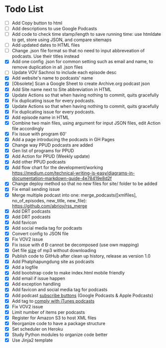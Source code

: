 # Todo List
- [ ] Add Copy button to html
- [ ] Add descriptions to use Google Podcasts
- [ ] Add code to check time stamp/length to save running time: use htmldate to get, store using JSON, and compare sitemaps
- [ ] Add updated dates to HTML files
- [ ] Change .json file format so that no need to input abbreveation of podcasts. Use their titles instead
- [X] Add one config .json for common setting such as email and name, to remove duplication in all .json files
- [ ] Update VOV Sachnoi to include each episode desc
- [X] Add website's name to podcasts' name
- [X] [Obsolete] Scan a Google Sheet to create Archive.org podcast json
- [X] Add Site name next to Site abbreviation in HTML
- [X] Update Actions so that when having nothing to commit, quits gracefully
- [X] Fix duplicating issue for every podcasts.
- [X] Update Actions so that when having nothing to commit, quits gracefully
- [X] Fix duplicating issue for every podcasts.
- [X] Add episode name in HTML
- [X] Combine two main files, using argument for input JSON files, edit Action file accordingly 
- [X] Fix issue with program 60'
- [X] Add a page introducing the podcasts in GH Pages
- [X] Change way PPUD podcasts are added
- [X] Gen list of programs for PPUD
- [X] Add Action for PPUD (Weekly update)
- [X] Add other PPUD podcasts
- [X] Add flow chart for the development/working https://medium.com/technical-writing-is-easy/diagrams-in-documentation-markdown-guide-4e78419e8d2f
- [X] Change deploy method so that no new files for site/ folder to be added
- [X] Fix email sending issue
- [X] Merge multiple podcast into one: merge_podcasts([xmlfiles], no_of_episodes, new_title, new_file): https://github.com/abrioy/rss_merge
- [X] Add DRT podcasts
- [X] Add DRT podcasts
- [X] Add favicon
- [X] Add social media tag for podcasts
- [X] Convert config to JSON file
- [X] Fix VOV2 issue
- [X] Fix issue with đ Đ cannot be decomposed (use own mapping)
- [X] Get file [size](https://stackoverflow.com/questions/3601240/how-can-i-get-the-file-size-on-the-internet-knowing-only-the-url) of mp3 without downloading
- [X] Publish code to GitHub after clean up history, release as version 1.0
- [X] Add Phatphapungdung site as podcasts
- [X] Add a logfile
- [X] Add bootstrap code to make index.html mobile friendly
- [X] Add email if issue happen
- [X] Add exception handling
- [X] Add favicon and social media tag for podcasts
- [X] Add podcast [subscribe buttons](https://www.buzzsprout.com/help/64-podcast-subscribe-buttons) (Google Podcasts & Apple Podcasts)
- [X] Add tag to [comply with iTunes podcasts](https://www.thepolyglotdeveloper.com/2016/02/create-podcast-xml-feed-publishing-itunes/)
- [X] Fix VOV2 issue
- [X] Limit number of items per podcasts
- [X] Register for Amazon S3 to host XML files
- [X] Reorganize code to have a package structure
- [X] Set scheduler on Heroku
- [X] Study Python modules to organize code better
- [X] Use Jinja2 template
